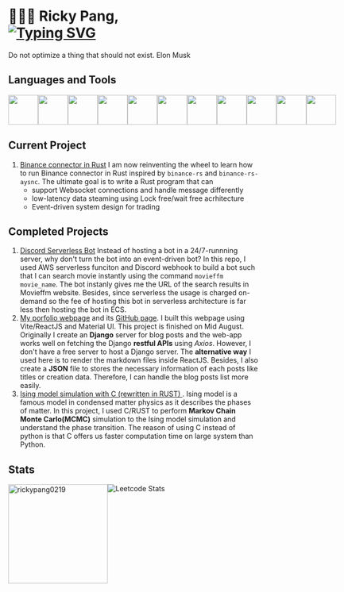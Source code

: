 <h1> 👨🏻‍💻 Ricky Pang,
<br/>
<a href="https://git.io/typing-svg"><img src="https://readme-typing-svg.demolab.com?font=Fira+Code&pause=1000&width=435&lines=I+am+a+data+engineer;I+am+a+quant+dev+;I+love+Rust+;I+love++low-latency+programming" alt="Typing SVG" /></a>
</h1>

Do not optimize a thing that should not exist. Elon Musk


<h2> Languages and Tools</h2>
<div style="display: flex; flex-direction: row;">
<img src="https://cdn.jsdelivr.net/gh/devicons/devicon/icons/python/python-original.svg"   height=60 width=60  />
<img src="https://prev.rust-lang.org/logos/rust-logo-256x256.png" height=60 width=60  />
<img src="https://cdn.jsdelivr.net/gh/devicons/devicon@latest/icons/cplusplus/cplusplus-original.svg" height=60 width=60 />     
<img src="https://cdn.jsdelivr.net/gh/devicons/devicon@latest/icons/typescript/typescript-original.svg" height=60 width=60  />   
<img src="https://cdn.jsdelivr.net/gh/devicons/devicon@latest/icons/amazonwebservices/amazonwebservices-plain-wordmark.svg" height=60 width=60  />
<img src="https://cdn.jsdelivr.net/gh/devicons/devicon@latest/icons/docker/docker-original-wordmark.svg" height=60 width=60  />
<img src="https://cdn.jsdelivr.net/gh/devicons/devicon@latest/icons/grpc/grpc-original.svg"  height=60 width=60 />
<img src="https://cdn.jsdelivr.net/gh/devicons/devicon@latest/icons/kubernetes/kubernetes-original.svg"  height=60 width=60/>
<img src="https://cdn.jsdelivr.net/gh/devicons/devicon@latest/icons/postgresql/postgresql-original.svg" height=60 width=60  />          
<img src="https://cdn.jsdelivr.net/gh/devicons/devicon@latest/icons/neovim/neovim-original.svg" height=60 width=60 />
<img src="https://cdn.jsdelivr.net/gh/devicons/devicon/icons/git/git-original.svg" height=60 width=60 />
</div>

## Current Project 
1. [Binance connector in Rust](https://github.com/rickypang0219/binance-rust-aws) I am now reinventing the wheel to learn how to run Binance connector in Rust inspired by `binance-rs` and `binance-rs-aysnc`. The ultimate goal is to write a Rust program that can
   - support Websocket connections and handle message differently
   - low-latency data steaming using Lock free/wait free acrhitecture
   - Event-driven system design for trading


## Completed Projects 
1. [Discord Serverless Bot](https://github.com/rickypang0219/discord-serverless) Instead of hosting a bot in a 24/7-runnning server, why don't turn the bot into an event-driven bot? In this repo, I used AWS serverless funciton and Discord webhook to build a bot such that I can search movie instantly using the command `movieffm movie_name`. The bot instanly gives me the URL of the search results in Movieffm website. Besides, since serverless the usage is charged on-demand so the fee of hosting this bot in serverless architecture is far less then hosting the bot in ECS. 
2. [My porfolio webpage](https://rickypang0219.github.io/) and its [GitHub page](https://github.com/rickypang0219/rickypang0219.github.io). I built this webpage using Vite/ReactJS and Material UI. This project is finished on Mid August. Originally I create an **Django** server for blog posts and the web-app works well on fetching the Django **restful APIs** using *Axios*. However, I don't have a free server to host a Django server. The **alternative way** I used here is to render the markdown files inside ReactJS. Besides, I also create a **JSON** file to stores the necessary information of each posts like titles or creation data. Therefore, I can handle the blog posts list more easily. 
3. [Ising model simulation with C (rewritten in RUST) ](https://github.com/rickypang0219/C_simulation). Ising model is a famous model in condensed matter physics as it describes the phases of matter. In this project, I used C/RUST to perform **Markov Chain Monte Carlo(MCMC)** simulation to the Ising model simulation and understand the phase transition. The reason of using C instead of python is that C offers us faster computation time on large system than Python.


<h2> Stats </h2>
<div align="left" style="display: flex; flex-direction: row;" > 
<img align="center" src="https://github-readme-stats.vercel.app/api/top-langs?username=rickypang0219&show_icons=true&locale=en&layout=compact" alt="rickypang0219" height=200 />
<img align="center" src="https://leetcard.jacoblin.cool/rickypang0219" alt="Leetcode Stats" />
</div>


<!-- <h2> Featured Blog Posts </h2>  -->

<!-- 1. [Bias-Variance Tradeoff & Regularization](https://rickypang0219.github.io/blog/Regularization-BiasVariance) <br/>
2. [Fluent Python: Functional Programming](https://rickypang0219.github.io/blog/fluent-python-7) <br/>
3. [One-dimensional Random Walk](https://rickypang0219.github.io/blog/random-walk)  <br/> -->


